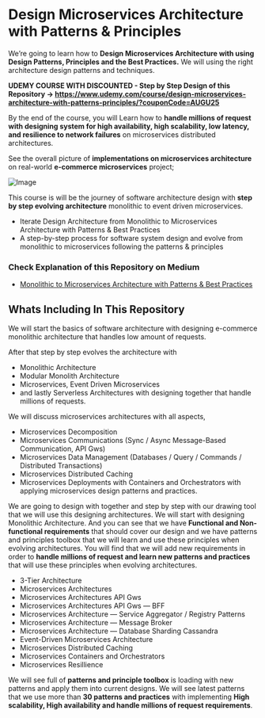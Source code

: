 # Design Microservices Architecture with Patterns & Principles

We’re going to learn how to **Design Microservices Architecture with using Design Patterns, Principles and the Best Practices.** We will using the right architecture design patterns and techniques.

**UDEMY COURSE WITH DISCOUNTED - Step by Step Design of this Repository -> https://www.udemy.com/course/design-microservices-architecture-with-patterns-principles/?couponCode=AUGU25**

By the end of the course, you will Learn how to **handle millions of request with designing system for high availability, high scalability, low latency, and resilience to network failures** on microservices distributed architectures.

See the overall picture of **implementations on microservices architecture** on real-world **e-commerce microservices** project;

![Image](https://github.com/user-attachments/assets/6bc38c92-0a80-4c43-8a8f-79b519bb2be5)

This course is will be the journey of software architecture design with **step by step evolving architecture** monolithic to event driven microservices.
- Iterate Design Architecture from Monolithic to Microservices Architecture with Patterns & Best Practices
- A step-by-step process for software system design and evolve from monolithic to microservices following the patterns & principles

### Check Explanation of this Repository on Medium
* [Monolithic to Microservices Architecture with Patterns & Best Practices](https://medium.com/design-microservices-architecture-with-patterns/monolithic-to-microservices-architecture-with-patterns-best-practices-a768272797b2)

## Whats Including In This Repository
We will start the basics of software architecture with designing e-commerce monolithic architecture that handles low amount of requests.

After that step by step evolves the architecture with
* Monolithic Architecture
* Modular Monolith Architecture
* Microservices, Event Driven Microservices
* and lastly Serverless Architectures
with designing together that handle millions of requests.

We will discuss microservices architectures with all aspects,
* Microservices Decomposition
* Microservices Communications (Sync / Async Message-Based Communication, API Gws)
* Microservices Data Management (Databases / Query / Commands / Distributed Transactions)
* Microservices Distributed Caching
* Microservices Deployments with Containers and Orchestrators
with applying microservices design patterns and practices.

We are going to design with together and step by step with our drawing tool that we will use this designing architectures.
We will start with designing Monolithic Architecture. And you can see that we have **Functional and Non-functional requirements** that should cover our design and we have patterns and principles toolbox that we will learn and use these principles when evolving architectures.
You will find that we will add new requirements in order to **handle millions of request and learn new patterns and practices** that will use these principles when evolving architectures.
* 3-Tier Architecture
* Microservices Architectures
* Microservices Architectures API Gws
* Microservices Architectures API Gws — BFF
* Microservices Architecture — Service Aggregator / Registry Patterns
* Microservices Architecture — Message Broker
* Microservices Architecture — Database Sharding Cassandra
* Event-Driven Microservices Architecture
* Microservices Distributed Caching
* Microservices Containers and Orchestrators
* Microservices Resillience

We will see full of **patterns and principle toolbox** is loading with new patterns and apply them into current designs. We will see latest patterns that we use more than **30 patterns and practices** with implementing **High scalability, High availability and handle millions of request requirements**.
